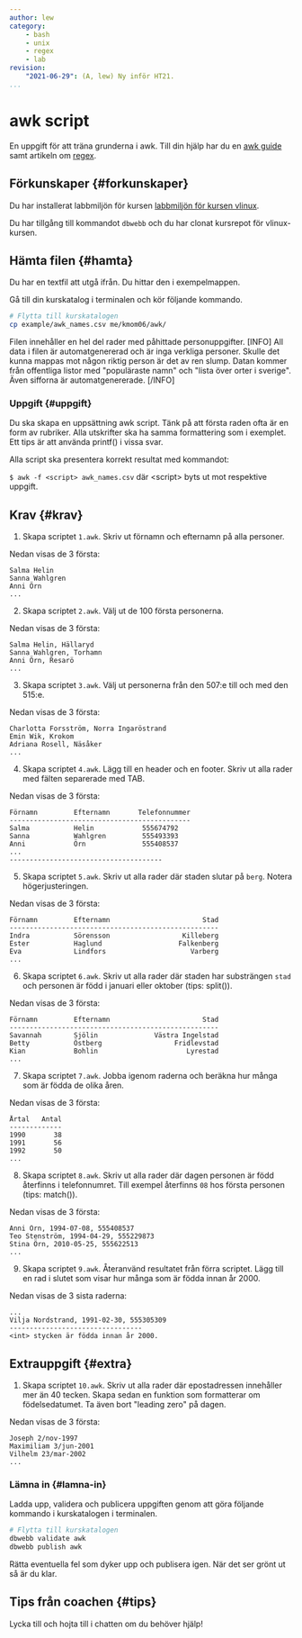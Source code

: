 ```yaml
---
author: lew
category:
    - bash
    - unix
    - regex
    - lab
revision:
    "2021-06-29": (A, lew) Ny inför HT21.
...
```

awk script
==================================

En uppgift för att träna grunderna i awk. Till din hjälp har du en [awk guide](guide/kom-igang-med-awk) samt artikeln om [regex](kunskap/regex).

<!--more-->



Förkunskaper {#forkunskaper}
-----------------------

Du har installerat labbmiljön för kursen [labbmiljön för kursen vlinux](kurser/vlinux-v1/labbmiljo).

Du har tillgång till kommandot `dbwebb` och du har clonat kursrepot för vlinux-kursen.



Hämta filen {#hamta}
-----------------------

Du har en textfil att utgå ifrån. Du hittar den i exempelmappen.

Gå till din kurskatalog i terminalen och kör följande kommando.

```bash
# Flytta till kurskatalogen
cp example/awk_names.csv me/kmom06/awk/
```

Filen innehåller en hel del rader med påhittade personuppgifter.
[INFO]
All data i filen är automatgenererad och är inga verkliga personer. Skulle det kunna mappas mot någon riktig person är det av ren slump. Datan kommer från offentliga listor med "populäraste namn" och "lista över orter i sverige". Även sifforna är automatgenererade.
[/INFO]



### Uppgift {#uppgift}

Du ska skapa en uppsättning awk script. Tänk på att första raden ofta är en form av rubriker. Alla utskrifter ska ha samma formattering som i exemplet. Ett tips är att använda printf() i vissa svar.

Alla script ska presentera korrekt resultat med kommandot:

`$ awk -f <script> awk_names.csv` där &lt;script&gt; byts ut mot respektive uppgift.


Krav {#krav}
-----------------------

1. Skapa scriptet `1.awk`. Skriv ut förnamn och efternamn på alla personer.

Nedan visas de 3 första:
```
Salma Helin
Sanna Wahlgren
Anni Örn
...
```

2. Skapa scriptet `2.awk`. Välj ut de 100 första personerna.

Nedan visas de 3 första:
```
Salma Helin, Hällaryd
Sanna Wahlgren, Torhamn
Anni Örn, Resarö
...
```

3. Skapa scriptet `3.awk`. Välj ut personerna från den 507:e till och med den 515:e.

Nedan visas de 3 första:
```
Charlotta Forsström, Norra Ingaröstrand
Emin Wik, Krokom
Adriana Rosell, Näsåker
...
```

4. Skapa scriptet `4.awk`. Lägg till en header och en footer. Skriv ut alla rader med fälten separerade med TAB.

Nedan visas de 3 första:
```
Förnamn         Efternamn       Telefonnummer
---------------------------------------------
Salma           Helin            555674792
Sanna           Wahlgren         555493393
Anni            Örn              555408537
...
--------------------------------------
```

5. Skapa scriptet `5.awk`. Skriv ut alla rader där staden slutar på `berg`. Notera högerjusteringen.

Nedan visas de 3 första:
```
Förnamn         Efternamn                       Stad
----------------------------------------------------
Indra           Sörensson                  Killeberg
Ester           Haglund                   Falkenberg
Eva             Lindfors                     Varberg
...
```

6. Skapa scriptet `6.awk`. Skriv ut alla rader där staden har substrängen `stad` och personen är född i januari eller oktober (tips: split()).

Nedan visas de 3 första:
```
Förnamn         Efternamn                       Stad
----------------------------------------------------
Savannah        Sjölin              Västra Ingelstad
Betty           Östberg                  Fridlevstad
Kian            Bohlin                      Lyrestad
...
```

7. Skapa scriptet `7.awk`. Jobba igenom raderna och beräkna hur många som är födda de olika åren.

Nedan visas de 3 första:
```
Årtal   Antal
-------------
1990       38
1991       56
1992       50
...
```

8. Skapa scriptet `8.awk`. Skriv ut alla rader där dagen personen är född återfinns i telefonnumret. Till exempel återfinns `08` hos första personen (tips: match()).

Nedan visas de 3 första:
```
Anni Örn, 1994-07-08, 555408537
Teo Stenström, 1994-04-29, 555229873
Stina Örn, 2010-05-25, 555622513
...
```

9. Skapa scriptet `9.awk`. Återanvänd resultatet från förra scriptet. Lägg till en rad i slutet som visar hur många som är födda innan år 2000.

Nedan visas de 3 sista raderna:
```
...
Vilja Nordstrand, 1991-02-30, 555305309
---------------------------------
<int> stycken är födda innan år 2000.
```



Extrauppgift {#extra}
-----------------------

1. Skapa scriptet `10.awk`. Skriv ut alla rader där epostadressen innehåller mer än 40 tecken. Skapa sedan en funktion som formatterar om födelsedatumet. Ta även bort "leading zero" på dagen.

Nedan visas de 3 första:
```
Joseph 2/nov-1997
Maximiliam 3/jun-2001
Vilhelm 23/mar-2002
...
```



### Lämna in {#lamna-in}

Ladda upp, validera och publicera uppgiften genom att göra följande kommando i kurskatalogen i terminalen.

```bash
# Flytta till kurskatalogen
dbwebb validate awk
dbwebb publish awk
```

Rätta eventuella fel som dyker upp och publisera igen. När det ser grönt ut så är du klar.




Tips från coachen {#tips}
-----------------------

Lycka till och hojta till i chatten om du behöver hjälp!
